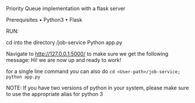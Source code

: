 Priority Queue implementation with a flask server 

Prerequisites
	•	Python3
	•	Flask
  
  RUN: 
  
  
  cd into the directory <User-path>/job-service
  Python app.py
  
  Navigate to http://127.0.0.1:5000/ to make sure we get the following message: 
	Hi! we are now up and ready to work!
  
  for a single line command you can also do `cd <User-path>/job-service; python app.py`
  
  
  NOTE: If you have two versions of python in your system, please make sure to use the appropriate alias for python 3
